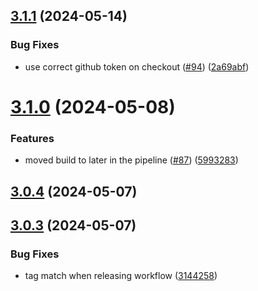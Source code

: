 

## [3.1.1](https://github.com/qlik-oss/sn-gh-workflows/compare/v3.1.0...v3.1.1) (2024-05-14)


### Bug Fixes

* use correct github token on checkout ([#94](https://github.com/qlik-oss/sn-gh-workflows/issues/94)) ([2a69abf](https://github.com/qlik-oss/sn-gh-workflows/commit/2a69abff7df7d3d9f875f61cf2c1dd8a5f99fb48))

# [3.1.0](https://github.com/qlik-oss/sn-gh-workflows/compare/v3.0.4...v3.1.0) (2024-05-08)


### Features

* moved build to later in the pipeline ([#87](https://github.com/qlik-oss/sn-gh-workflows/issues/87)) ([5993283](https://github.com/qlik-oss/sn-gh-workflows/commit/59932839c3df2bd8c6d14b8e1f9b929934785525))

## [3.0.4](https://github.com/qlik-oss/sn-gh-workflows/compare/v3.0.3...v3.0.4) (2024-05-07)

## [3.0.3](https://github.com/qlik-oss/sn-gh-workflows/compare/v3.0.2...v3.0.3) (2024-05-07)


### Bug Fixes

* tag match when releasing workflow ([3144258](https://github.com/qlik-oss/sn-gh-workflows/commit/3144258ca51d3526fcd8dcc5bd5b6fa41f11fef5))

